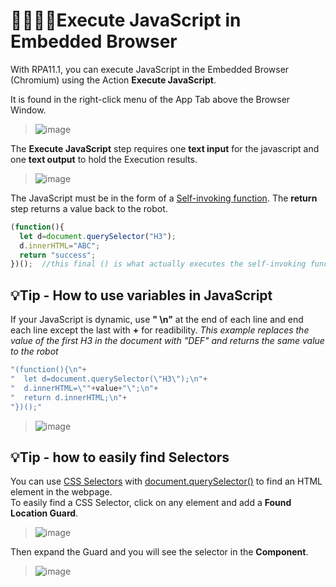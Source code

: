 # 👩🏻‍🏫💡Execute JavaScript in Embedded Browser
With  RPA11.1, you can execute JavaScript in the Embedded Browser (Chromium) using the Action **Execute JavaScript**.  

It is found in the right-click menu of the App Tab above the Browser Window.  
>![image](https://user-images.githubusercontent.com/47416964/102634150-b6cd5b00-4151-11eb-968b-c8922781a111.png)

The **Execute JavaScript** step requires one **text input** for the javascript and one **text output** to hold the Execution results.  
>![image](https://user-images.githubusercontent.com/47416964/102635725-001eaa00-4154-11eb-98e5-e4726ece9100.png)

The JavaScript must be in the form of a [Self-invoking function](https://www.w3schools.com/js/js_function_definition.asp).
The **return** step returns a value back to the robot.  
```JavaScript
(function(){
  let d=document.querySelector("H3");
  d.innerHTML="ABC";
  return "success";
})();  //this final () is what actually executes the self-invoking function
```
## 💡Tip - How to use variables in JavaScript
If your JavaScript is dynamic, use **" \n"** at the end of each line and end each line except the last with **+** for readibility.
*This example replaces the value of the first *H3* in the document with "DEF" and returns the same value to the robot*
```javascript
"(function(){\n"+
"  let d=document.querySelector(\"H3\");\n"+
"  d.innerHTML=\""+value+"\";\n"+
"  return d.innerHTML;\n"+
"})();"
```
>![image](https://user-images.githubusercontent.com/47416964/102636811-67892980-4155-11eb-8861-1119073e711d.png)

## 💡Tip - how to easily find Selectors
You can use [CSS Selectors](https://www.w3schools.com/cssref/css_selectors.asp) with [document.querySelector()](https://developer.mozilla.org/en-US/docs/Web/API/Document/querySelector) to find an HTML element in the webpage.  
To easily find a CSS Selector,  click on any element and add a **Found Location Guard**.  
>![image](https://user-images.githubusercontent.com/47416964/102635403-8dadca00-4153-11eb-8ff6-87147590482b.png)

Then expand the Guard and you will see the selector in the **Component**.  
>![image](https://user-images.githubusercontent.com/47416964/102635524-bcc43b80-4153-11eb-8171-0ada773cc84d.png)



